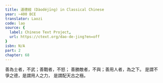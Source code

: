 ```yaml
---
title: 道德經 (Dàodéjīng) in Classical Chinese
year: ~400 BCE
translator: Laozi
code: lao
source: {
  label: Chinese Text Project,
  url: https://ctext.org/dao-de-jing?en=off
}
isbn: N/A
part: 2
chapter: 68
---
```

善為士者，不武；善戰者，不怒；
善勝敵者，不與；善用人者，為之下。
是謂不爭之德，是謂用人之力，
是謂配天古之極。